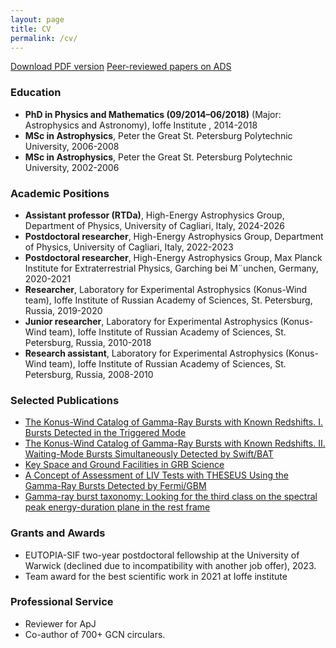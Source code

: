 ```yaml
---
layout: page
title: CV
permalink: /cv/
---
```


[Download PDF version](/assets/docs/cv.pdf)
[Peer-reviewed papers on ADS](https://ui.adsabs.harvard.edu/public-libraries/Pkam8mgQQHuv1FsdqrzuBQ)

### Education
- **PhD in Physics and Mathematics (09/2014–06/2018)** (Major: Astrophysics and Astronomy), Ioffe Institute , 2014-2018
- **MSc in Astrophysics**, Peter the Great St. Petersburg Polytechnic University, 2006-2008
- **MSc in Astrophysics**, Peter the Great St. Petersburg Polytechnic University, 2002-2006

### Academic Positions
- **Assistant professor (RTDa)**, High-Energy Astrophysics Group, Department of Physics, University of
Cagliari, Italy, 2024-2026
- **Postdoctoral researcher**, High-Energy Astrophysics Group, Department of Physics, University of
Cagliari, Italy, 2022-2023
- **Postdoctoral researcher**, High-Energy Astrophysics Group, Max Planck Institute for Extraterrestrial Physics, Garching bei M¨unchen, Germany, 2020-2021
- **Researcher**, Laboratory for Experimental Astrophysics (Konus-Wind team), Ioffe Institute of Russian Academy of Sciences, St. Petersburg, Russia, 2019-2020
- **Junior researcher**, Laboratory for Experimental Astrophysics (Konus-Wind team), Ioffe Institute of Russian Academy of Sciences, St. Petersburg, Russia, 2010-2018
- **Research assistant**, Laboratory for Experimental Astrophysics (Konus-Wind team), Ioffe Institute of Russian Academy of Sciences, St. Petersburg, Russia, 2008-2010

### Selected Publications
- [The Konus-Wind Catalog of Gamma-Ray Bursts with Known Redshifts. I. Bursts Detected in the Triggered Mode](https://ui.adsabs.harvard.edu/abs/2017ApJ...850..161T/abstract)
- [The Konus-Wind Catalog of Gamma-Ray Bursts with Known Redshifts. II. Waiting-Mode Bursts Simultaneously Detected by Swift/BAT](https://ui.adsabs.harvard.edu/abs/2021ApJ...908...83T/abstract)
- [Key Space and Ground Facilities in GRB Science](https://ui.adsabs.harvard.edu/abs/2022Univ....8..373T/abstract)
- [A Concept of Assessment of LIV Tests with THESEUS Using the Gamma-Ray Bursts Detected by Fermi/GBM](https://ui.adsabs.harvard.edu/abs/2023Univ....9..359T/abstract)
- [Gamma-ray burst taxonomy: Looking for the third class on the spectral peak energy-duration plane in the rest frame](https://ui.adsabs.harvard.edu/abs/2025A%26A...698A.169T/abstract)

### Grants and Awards
- EUTOPIA-SIF two-year postdoctoral fellowship at the University of Warwick (declined due to incompatibility with another job offer), 2023.
- Team award for the best scientific work in 2021 at Ioffe institute

### Professional Service
- Reviewer for ApJ
- Co-author of 700+ GCN circulars.
<!-- - SOC for COSPAR 2026 -->
